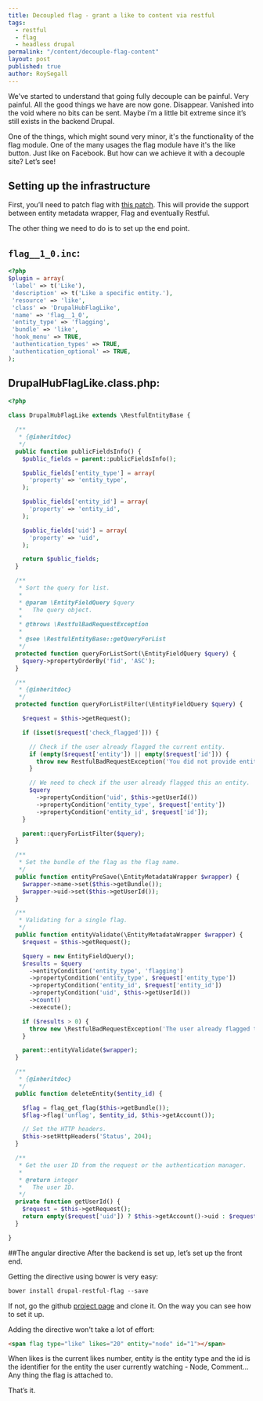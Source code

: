 ```yaml
---
title: Decoupled flag - grant a like to content via restful
tags:
  - restful
  - flag
  - headless drupal
permalink: "/content/decouple-flag-content"
layout: post
published: true
author: RoySegall
---
```

We've started to understand that going fully decouple can be painful. Very painful.
All the good things we have are now gone. Disappear. Vanished into the void where
no bits can be sent. Maybe i’m a little bit extreme since it’s still exists in
the backend Drupal.

One of the things, which might sound very minor, it's the functionality of the
flag module. One of the many usages the flag module have it's the like button.
Just like on Facebook. But how can we achieve it with a decouple site? Let’s see!

<!-- more -->
## Setting up the infrastructure

First, you’ll need to patch flag with [this patch](https://www.drupal.org/node/2461515).
This will provide the support between entity metadata wrapper, Flag and
eventually Restful.

The other thing we need to do is to set up the end point.

## `flag__1_0.inc`:
```php
<?php
$plugin = array(
 'label' => t('Like'),
 'description' => t('Like a specific entity.'),
 'resource' => 'like',
 'class' => 'DrupalHubFlagLike',
 'name' => 'flag__1_0',
 'entity_type' => 'flagging',
 'bundle' => 'like',
 'hook_menu' => TRUE,
 'authentication_types' => TRUE,
 'authentication_optional' => TRUE,
);

```
## DrupalHubFlagLike.class.php:

```php
<?php

class DrupalHubFlagLike extends \RestfulEntityBase {

  /**
   * {@inheritdoc}
   */
  public function publicFieldsInfo() {
    $public_fields = parent::publicFieldsInfo();

    $public_fields['entity_type'] = array(
      'property' => 'entity_type',
    );

    $public_fields['entity_id'] = array(
      'property' => 'entity_id',
    );

    $public_fields['uid'] = array(
      'property' => 'uid',
    );

    return $public_fields;
  }

  /**
   * Sort the query for list.
   *
   * @param \EntityFieldQuery $query
   *   The query object.
   *
   * @throws \RestfulBadRequestException
   *
   * @see \RestfulEntityBase::getQueryForList
   */
  protected function queryForListSort(\EntityFieldQuery $query) {
    $query->propertyOrderBy('fid', 'ASC');
  }

  /**
   * {@inheritdoc}
   */
  protected function queryForListFilter(\EntityFieldQuery $query) {

    $request = $this->getRequest();

    if (isset($request['check_flagged'])) {

      // Check if the user already flagged the current entity.
      if (empty($request['entity']) || empty($request['id'])) {
        throw new RestfulBadRequestException('You did not provide entity type or ID.');
      }

      // We need to check if the user already flagged this an entity.
      $query
        ->propertyCondition('uid', $this->getUserId())
        ->propertyCondition('entity_type', $request['entity'])
        ->propertyCondition('entity_id', $request['id']);
    }

    parent::queryForListFilter($query);
  }

  /**
   * Set the bundle of the flag as the flag name.
   */
  public function entityPreSave(\EntityMetadataWrapper $wrapper) {
    $wrapper->name->set($this->getBundle());
    $wrapper->uid->set($this->getUserId());
  }

  /**
   * Validating for a single flag.
   */
  public function entityValidate(\EntityMetadataWrapper $wrapper) {
    $request = $this->getRequest();

    $query = new EntityFieldQuery();
    $results = $query
      ->entityCondition('entity_type', 'flagging')
      ->propertyCondition('entity_type', $request['entity_type'])
      ->propertyCondition('entity_id', $request['entity_id'])
      ->propertyCondition('uid', $this->getUserId())
      ->count()
      ->execute();

    if ($results > 0) {
      throw new \RestfulBadRequestException('The user already flagged this entity.');
    }

    parent::entityValidate($wrapper);
  }

  /**
   * {@inheritdoc}
   */
  public function deleteEntity($entity_id) {

    $flag = flag_get_flag($this->getBundle());
    $flag->flag('unflag', $entity_id, $this->getAccount());

    // Set the HTTP headers.
    $this->setHttpHeaders('Status', 204);
  }

  /**
   * Get the user ID from the request or the authentication manager.
   *
   * @return integer
   *   The user ID.
   */
  private function getUserId() {
    $request = $this->getRequest();
    return empty($request['uid']) ? $this->getAccount()->uid : $request['uid'];
  }

}

```

##The angular directive
After the backend is set up, let’s set up the front end.

Getting the directive using bower is very easy:

```js
bower install drupal-restful-flag --save
```

If not, go the github [project page](https://github.com/DrupalHub/flag-directive)
and clone it. On the way you can see how to set it up.

Adding the directive won't take a lot of effort:

```html
<span flag type="like" likes="20" entity="node" id="1"></span>
```
When likes is the current likes number, entity is the entity type and the id is
the identifier for the entity the user currently watching - Node, Comment... Any
thing the flag is attached to.

That’s it.
